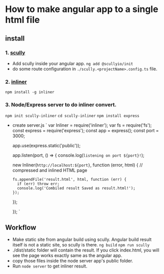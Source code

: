 # How to make angular app to a single html file

## install
### 1. [scully](https://scully.io/docs/getting-started/)
- Add scully inside your angular app.
  `ng add @scullyio/init`
- do some route configuration in `./scully.<projectName>.config.ts` file.

### 2. [inliner](https://github.com/remy/inliner)
`npm install -g inliner`

### 3. Node/Express server to do inliner convert.
`npm init scully-inliner`
`cd scully-inliner`
`npm install express`

- create server.js
`
  var Inliner = require('inliner');
  var fs = require('fs');
  const express = require('express');
  const app = express();
  const port = 3000;


  app.use(express.static('public'));


  app.listen(port, () => {
    console.log(`listening on port ${port}!`);

    new Inliner(`http://localhost:${port}`, function (error, html) {
      // compressed and inlined HTML page

      fs.appendFile('result.html', html, function (err) {
        if (err) throw err;
        console.log('Combiled result Saved as result.html!');
      });
    });

  });
`

## Workflow
- Make static site from angular build using scully. Angular build result itself is not a static site, so scully is there.
`ng build`
`npm run scully`
- ./dist/static folder will contain the result. If you click index.html, you will see the page works exactly same as the angular app.
- copy those files inside the node server app's public folder.
- Run `node server` to get inliner result.





